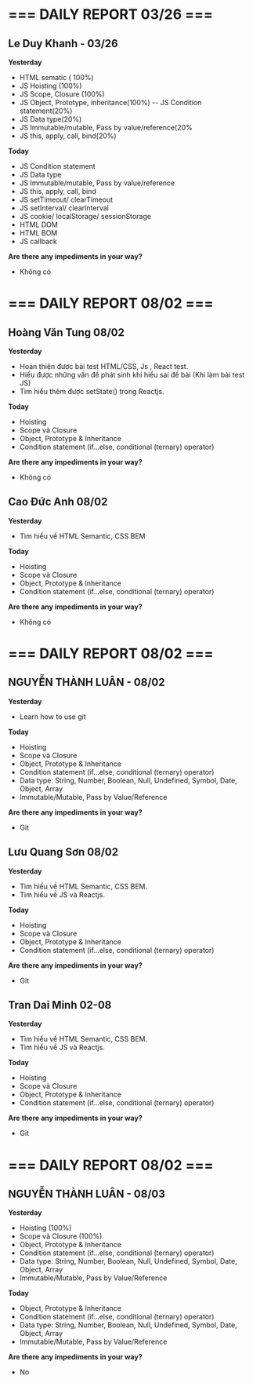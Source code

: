 # === DAILY REPORT 03/26 ===

## Le Duy Khanh - 03/26

**Yesterday**

- HTML sematic ( 100%)
- JS Hoisting (100%)
- JS Scope, Closure (100%)
- JS Object, Prototype, inheritance(100%)
  -- JS Condition statement(20%)
- JS Data type(20%)
- JS Immutable/mutable, Pass by value/reference(20%
- JS this, apply, call, bind(20%)

**Today**

- JS Condition statement
- JS Data type
- JS Immutable/mutable, Pass by value/reference
- JS this, apply, call, bind
- JS setTimeout/ clearTimeout
- JS setInterval/ clearInterval
- JS cookie/ localStorage/ sessionStorage
- HTML DOM
- HTML BOM
- JS callback

**Are there any impediments in your way?**

- Không có

# === DAILY REPORT 08/02 ===

## Hoàng Văn Tung 08/02

**Yesterday**

- Hoàn thiện được bài test HTML/CSS, Js , React test.
- Hiểu được những vấn đề phát sinh khi hiểu sai đề bài (Khi làm bài test JS)
- Tìm hiểu thêm được setState() trong Reactjs.

**Today**

- Hoisting
- Scope và Closure
- Object, Prototype & Inheritance
- Condition statement (if...else, conditional (ternary) operator)

**Are there any impediments in your way?**

- Không có

## Cao Đức Anh 08/02

**Yesterday**

- Tìm hiểu về HTML Semantic, CSS BEM

**Today**

- Hoisting
- Scope và Closure
- Object, Prototype & Inheritance
- Condition statement (if...else, conditional (ternary) operator)

**Are there any impediments in your way?**

- Không có

# === DAILY REPORT 08/02 ===

## NGUYỄN THÀNH LUÂN - 08/02

**Yesterday**

- Learn how to use git

**Today**

- Hoisting
- Scope và Closure
- Object, Prototype & Inheritance
- Condition statement (if...else, conditional (ternary) operator)
- Data type: String, Number, Boolean, Null, Undefined, Symbol, Date, Object, Array
- Immutable/Mutable, Pass by Value/Reference

**Are there any impediments in your way?**

- Git

## Lưu Quang Sơn 08/02

**Yesterday**

- Tìm hiểu về HTML Semantic, CSS BEM.
- Tìm hiểu về JS và Reactjs.

**Today**

- Hoisting
- Scope và Closure
- Object, Prototype & Inheritance
- Condition statement (if...else, conditional (ternary) operator)

**Are there any impediments in your way?**

- Git

## Tran Dai Minh 02-08

**Yesterday**

- Tìm hiểu về HTML Semantic, CSS BEM.
- Tìm hiểu về JS và Reactjs.

**Today**

- Hoisting
- Scope và Closure
- Object, Prototype & Inheritance
- Condition statement (if...else, conditional (ternary) operator)

**Are there any impediments in your way?**

- Git

# === DAILY REPORT 08/02 ===

## NGUYỄN THÀNH LUÂN - 08/03

**Yesterday**

- Hoisting (100%)
- Scope và Closure (100%)
- Object, Prototype & Inheritance
- Condition statement (if...else, conditional (ternary) operator)
- Data type: String, Number, Boolean, Null, Undefined, Symbol, Date, Object, Array
- Immutable/Mutable, Pass by Value/Reference

**Today**

- Object, Prototype & Inheritance
- Condition statement (if...else, conditional (ternary) operator)
- Data type: String, Number, Boolean, Null, Undefined, Symbol, Date, Object, Array
- Immutable/Mutable, Pass by Value/Reference

**Are there any impediments in your way?**

- No